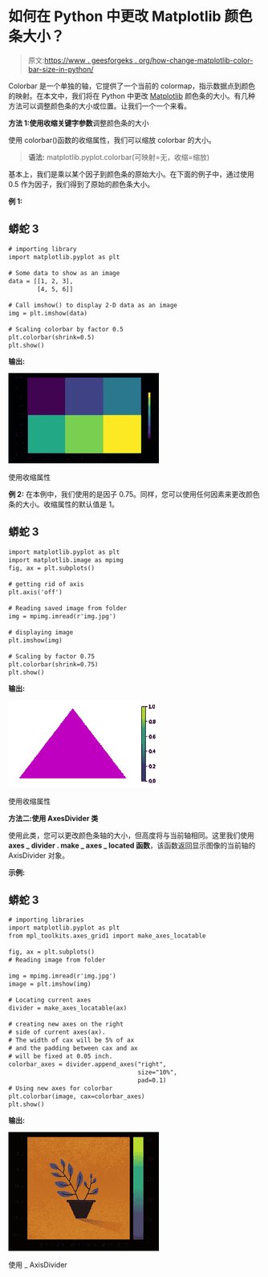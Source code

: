 # 如何在 Python 中更改 Matplotlib 颜色条大小？

> 原文:[https://www . geesforgeks . org/how-change-matplotlib-color-bar-size-in-python/](https://www.geeksforgeeks.org/how-to-change-matplotlib-color-bar-size-in-python/)

Colorbar 是一个单独的轴，它提供了一个当前的 colormap，指示数据点到颜色的映射。在本文中，我们将在 Python 中更改 [Matplotlib](https://www.geeksforgeeks.org/python-introduction-matplotlib/) 颜色条的大小。有几种方法可以调整颜色条的大小或位置。让我们一个一个来看。

**方法 1:使用收缩关键字参数**调整颜色条的大小

使用 colorbar()函数的收缩属性，我们可以缩放 colorbar 的大小。

> **语法:** matplotlib.pyplot.colorbar(可映射=无，收缩=缩放)

基本上，我们是乘以某个因子到颜色条的原始大小。在下面的例子中，通过使用 0.5 作为因子，我们得到了原始的颜色条大小。

**例 1:**

## 蟒蛇 3

```
# importing library
import matplotlib.pyplot as plt

# Some data to show as an image
data = [[1, 2, 3],
        [4, 5, 6]]

# Call imshow() to display 2-D data as an image
img = plt.imshow(data)

# Scaling colorbar by factor 0.5
plt.colorbar(shrink=0.5)
plt.show()
```

**输出:**

![](img/f01fbf6b2031ff5aeda19aa34c7ea4cb.png)

使用收缩属性

**例 2:** 在本例中，我们使用的是因子 0.75。同样，您可以使用任何因素来更改颜色条的大小。收缩属性的默认值是 1。

## 蟒蛇 3

```
import matplotlib.pyplot as plt
import matplotlib.image as mpimg
fig, ax = plt.subplots()

# getting rid of axis
plt.axis('off')

# Reading saved image from folder
img = mpimg.imread(r'img.jpg')

# displaying image
plt.imshow(img)

# Scaling by factor 0.75
plt.colorbar(shrink=0.75)
plt.show()
```

**输出:**

![](img/a38fddec3ba714824201378b9b1f9e44.png)

使用收缩属性

**方法二:使用 AxesDivider 类**

使用此类，您可以更改颜色条轴的大小，但高度将与当前轴相同。这里我们使用**axes _ divider . make _ axes _ located 函数**，该函数返回显示图像的当前轴的 AxisDivider 对象。

**示例:**

## 蟒蛇 3

```
# importing libraries
import matplotlib.pyplot as plt
from mpl_toolkits.axes_grid1 import make_axes_locatable

fig, ax = plt.subplots()
# Reading image from folder

img = mpimg.imread(r'img.jpg')
image = plt.imshow(img)

# Locating current axes
divider = make_axes_locatable(ax)

# creating new axes on the right
# side of current axes(ax).
# The width of cax will be 5% of ax
# and the padding between cax and ax
# will be fixed at 0.05 inch.
colorbar_axes = divider.append_axes("right",
                                    size="10%",
                                    pad=0.1)
# Using new axes for colorbar
plt.colorbar(image, cax=colorbar_axes)
plt.show()
```

**输出:**

![](img/e032136e32287a23d0a8786f7e056d6a.png)

使用 _ AxisDivider